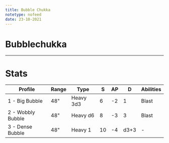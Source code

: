 ```yaml
---
title: Bubble Chukka
notetype: nofeed
date: 23-10-2021
---
```


# Bubblechukka

---

# Stats

| Profile           | Range | Type      | S   | AP  | D    | Abilities |
| ----------------- | ----- | --------- | --- | --- | ---- | --------- |
| 1 - Big Bubble    | 48"   | Heavy 3d3 | 6   | -2  | 1    | Blast     |
| 2 - Wobbly Bubble | 48"   | Heavy d6  | 8   | -3  | 3    | Blast     |
| 3 - Dense Bubble  | 48"   | Heavy 1   | 10  | -4  | d3+3 | -         |